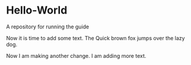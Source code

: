# Hello-World
A repository for running the guide

Now it is time to add some text.
The Quick brown fox jumps over the lazy dog.

Now I am making another change.
I am adding more text.
